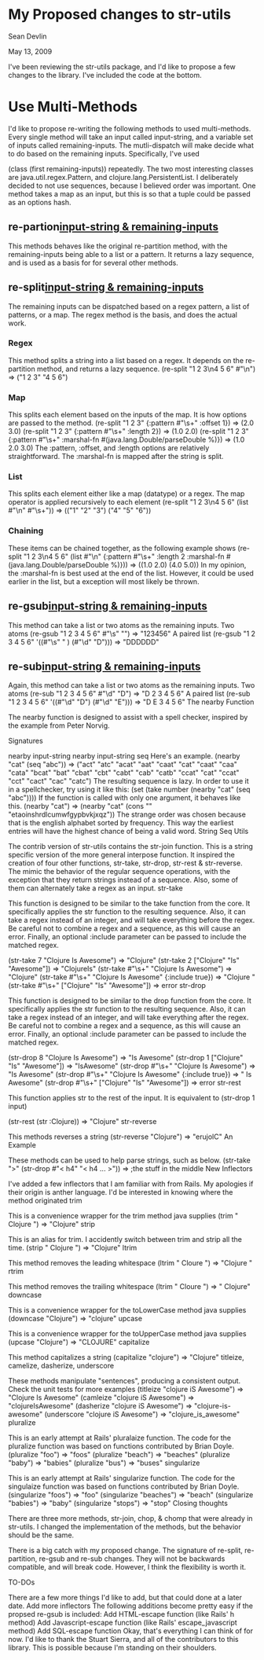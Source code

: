 # My Proposed changes to str-utils

Sean Devlin

May 13, 2009

I've been reviewing the str-utils package, and I'd like to propose a few changes to the library. I've included the code at the bottom.

# Use Multi-Methods

I'd like to propose re-writing the following methods to used multi-methods. Every single method will take an input called input-string, and a variable set of inputs called remaining-inputs. The mutli-dispatch will make decide what to do based on the remaining inputs. Specifically, I've used

(class (first remaining-inputs))
repeatedly. The two most interesting classes are java.util.regex.Pattern, and clojure.lang.PersistentList. I deliberately decided to not use sequences, because I believed order was important. One method takes a map as an input, but this is so that a tuple could be passed as an options hash.

## re-partion[input-string & remaining-inputs](...)

This methods behaves like the original re-partition method, with the remaining-inputs being able to a list or a pattern. It returns a lazy sequence, and is used as a basis for for several other methods.
## re-split[input-string & remaining-inputs](...)

The remaining inputs can be dispatched based on a regex pattern, a list of patterns, or a map. The regex method is the basis, and does the actual work.
### Regex

This method splits a string into a list based on a regex. It depends on the re-partition method, and returns a lazy sequence.
(re-split "1 2 3\n4 5 6" #"\n") => ("1 2 3" "4 5 6")
### Map

This splits each element based on the inputs of the map. It is how options are passed to the method.
(re-split "1 2 3" {:pattern #"\s+" :offset 1}) => (2.0 3.0)
(re-split "1 2 3" {:pattern #"\s+" :length 2}) => (1.0 2.0)
(re-split "1 2 3" {:pattern #"\s+" :marshal-fn #(java.lang.Double/parseDouble %)}) => (1.0 2.0 3.0)
The :pattern, :offset, and :length options are relatively straightforward. The :marshal-fn is mapped after the string is split.
### List

This splits each element either like a map (datatype) or a regex. The map operator is applied recursively to each element
(re-split "1 2 3\n4 5 6" (list #"\n" #"\s+")) => (("1" "2" "3") ("4" "5" "6"))
### Chaining

These items can be chained together, as the following example shows
(re-split "1 2 3\n4 5 6" 
(list #"\n" {:pattern #"\s+" 
:length 2 
:marshal-fn #(java.lang.Double/parseDouble %)}))
=> ((1.0 2.0) (4.0 5.0))
In my opinion, the :marshal-fn is best used at the end of the list. However, it could be used earlier in the list, but a exception will most likely be thrown.
## re-gsub[input-string & remaining-inputs](...)

This method can take a list or two atoms as the remaining inputs.
Two atoms
(re-gsub "1 2 3 4 5 6" #"\s" "") => "123456"
A paired list
(re-gsub "1 2 3 4 5 6" '((#"\s" " ) (#"\d" "D"))) => "DDDDDD"

## re-sub[input-string & remaining-inputs](...)

Again, this method can take a list or two atoms as the remaining inputs.
Two atoms
(re-sub "1 2 3 4 5 6" #"\d" "D") => "D 2 3 4 5 6"
A paired list
(re-sub "1 2 3 4 5 6" '((#"\d" "D") (#"\d" "E"))) => "D E 3 4 5 6"
The nearby Function

The nearby function is designed to assist with a spell checker, inspired by the example from Peter Norvig.

Signatures

nearby input-string
nearby input-string seq
Here's an example.
(nearby "cat" (seq "abc")) => 
("act" "atc"
"acat" "aat" "caat" "cat" "caat" "caa" "cata"
"bcat" "bat" "cbat" "cbt" "cabt" "cab" "catb"
"ccat" "cat" "ccat" "cct" "cact" "cac" "catc")
The resulting sequence is lazy. In order to use it in a spellchecker, try using it like this:
(set (take number (nearby "cat" (seq "abc"))))
If the function is called with only one argument, it behaves like this.
(nearby "cat") =>
(nearby "cat" (cons "" "etaoinshrdlcumwfgypbvkjxqz"))
The strange order was chosen because that is the english alphabet sorted by frequency. This way the earliest entries will have the highest chance of being a valid word.
String Seq Utils

The contrib version of str-utils contains the str-join function. This is a string specific version of the more general interpose function. It inspired the creation of four other functions, str-take, str-drop, str-rest & str-reverse. The mimic the behavior of the regular sequence operations, with the exception that they return strings instead of a sequence. Also, some of them can alternately take a regex as an input.
str-take

This function is designed to be similar to the take function from the core. It specifically applies the str function to the resulting sequence. Also, it can take a regex instead of an integer, and will take everything before the regex. Be careful not to combine a regex and a sequence, as this will cause an error. Finally, an optional :include parameter can be passed to include the matched regex.

(str-take 7 "Clojure Is Awesome")	=>	"Clojure"
(str-take 2 ["Clojure" "Is" "Awesome"])	=>	"ClojureIs"
(str-take #"\s+" "Clojure Is Awesome")	=>	"Clojure"
(str-take #"\s+" "Clojure Is Awesome" 
   {:include true})	=>	"Clojure "
(str-take #"\s+" ["Clojure" "Is" "Awesome"])	=>	error
str-drop

This function is designed to be similar to the drop function from the core. It specifically applies the str function to the resulting sequence. Also, it can take a regex instead of an integer, and will take everything after the regex. Be careful not to combine a regex and a sequence, as this will cause an error. Finally, an optional :include parameter can be passed to include the matched regex.

(str-drop 8 "Clojure Is Awesome")	=>	"Is Awesome"
(str-drop 1 ["Clojure" "Is" "Awesome"])	=>	"IsAwesome"
(str-drop #"\s+" "Clojure Is Awesome")	=>	"Is Awesome"
(str-drop #"\s+" "Clojure Is Awesome" 
   {:include true})	=>	" Is Awesome"
(str-drop #"\s+" ["Clojure" "Is" "Awesome"])	=>	error
str-rest

This function applies str to the rest of the input. It is equivalent to (str-drop 1 input)

(str-rest (str :Clojure))	=>	"Clojure"
str-reverse

This methods reverses a string
(str-reverse "Clojure") => "erujolC"
An Example

These methods can be used to help parse strings, such as below.
(str-take ">" (str-drop #"< h4" "< h4 ... >")) 
=> ;the stuff in the middle
New Inflectors

I've added a few inflectors that I am familiar with from Rails. My apologies if their origin is anther language. I'd be interested in knowing where the method originated
trim

This is a convenience wrapper for the trim method java supplies
(trim " Clojure ") => "Clojure"
strip

This is an alias for trim. I accidently switch between trim and strip all the time.
(strip " Clojure ") => "Clojure"
ltrim

This method removes the leading whitespace
(ltrim " Cloure ") => "Clojure "
rtrim

This method removes the trailing whitespace
(ltrim " Cloure ") => " Clojure"
downcase

This is a convenience wrapper for the toLowerCase method java supplies
(downcase "Clojure") => "clojure"
upcase

This is a convenience wrapper for the toUpperCase method java supplies
(upcase "Clojure") => "CLOJURE"
capitalize

This method capitalizes a string
(capitalize "clojure") => "Clojure"
titleize, camelize, dasherize, underscore

These methods manipulate "sentences", producing a consistent output. Check the unit tests for more examples
(titleize "clojure iS Awesome")	=>	"Clojure Is Awesome"
(camleize "clojure iS Awesome")	=>	"clojureIsAwesome"
(dasherize "clojure iS Awesome")	=>	"clojure-is-awesome"
(underscore "clojure iS Awesome")	=>	"clojure_is_awesome"
pluralize

This is an early attempt at Rails' pluralaize function. The code for the pluralize function was based on functions contributed by Brian Doyle.
(pluralize "foo")	=>	"foos"
(pluralize "beach")	=>	"beaches"
(pluralize "baby")	=>	"babies"
(pluralize "bus")	=>	"buses"
singularize

This is an early attempt at Rails' singularize function. The code for the singulaize function was based on functions contributed by Brian Doyle.
(singularize "foos")	=>	"foo"
(singularize "beaches")	=>	"beach"
(singularize "babies")	=>	"baby"
(singularize "stops")	=>	"stop"
Closing thoughts

There are three more methods, str-join, chop, & chomp that were already in str-utils. I changed the implementation of the methods, but the behavior should be the same.

There is a big catch with my proposed change. The signature of re-split, re-partition, re-gsub and re-sub changes. They will not be backwards compatible, and will break code. However, I think the flexibility is worth it.

TO-DOs

There are a few more things I'd like to add, but that could done at a later date.
Add more inflectors
The following additions become pretty easy if the propsed re-gsub is included:
Add HTML-escape function (like Rails' h method)
Add Javascript-escape function (like Rails' escape_javascript method)
Add SQL-escape function
Okay, that's everything I can think of for now. I'd like to thank the Stuart Sierra, and all of the contributors to this library. This is possible because I'm standing on their shoulders.